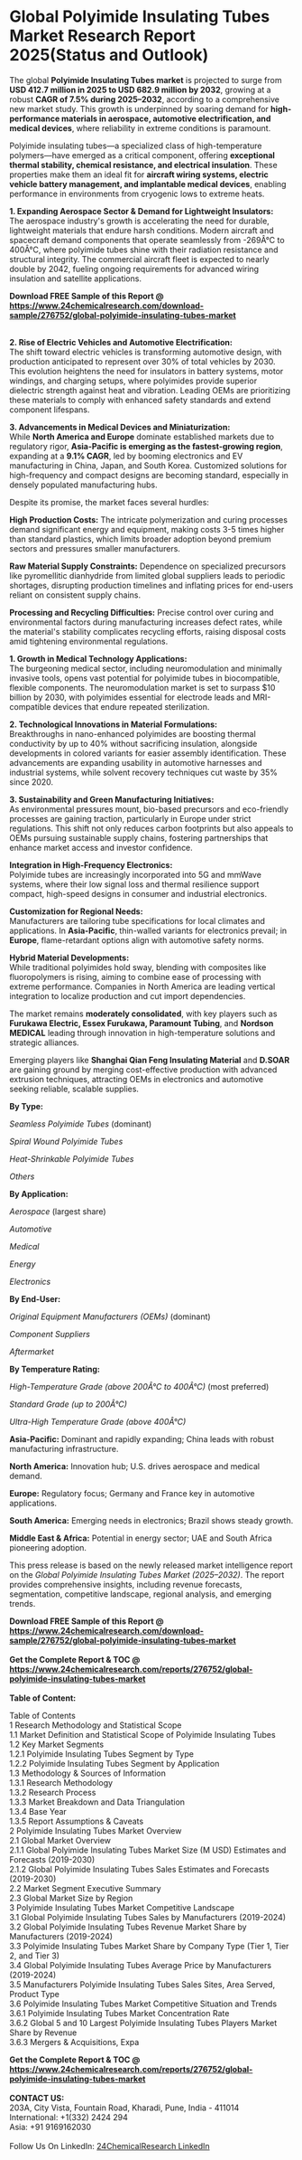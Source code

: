 <h1>Global Polyimide Insulating Tubes Market Research Report 2025(Status and Outlook)</h1><p>The global <strong>Polyimide Insulating Tubes market</strong> is projected to surge from <strong>USD 412.7 million in 2025 to USD 682.9 million by 2032</strong>, growing at a robust <strong>CAGR of 7.5% during 2025–2032</strong>, according to a comprehensive new market study. This growth is underpinned by soaring demand for <strong>high-performance materials in aerospace, automotive electrification, and medical devices</strong>, where reliability in extreme conditions is paramount.</p><p>Polyimide insulating tubes—a specialized class of high-temperature polymers—have emerged as a critical component, offering <strong>exceptional thermal stability, chemical resistance, and electrical insulation</strong>. These properties make them an ideal fit for <strong>aircraft wiring systems, electric vehicle battery management, and implantable medical devices</strong>, enabling performance in environments from cryogenic lows to extreme heats.</p><p><strong>1. Expanding Aerospace Sector &amp; Demand for Lightweight Insulators:</strong><br>
The aerospace industry's growth is accelerating the need for durable, lightweight materials that endure harsh conditions. Modern aircraft and spacecraft demand components that operate seamlessly from -269Â°C to 400Â°C, where polyimide tubes shine with their radiation resistance and structural integrity. The commercial aircraft fleet is expected to nearly double by 2042, fueling ongoing requirements for advanced wiring insulation and satellite applications.</p><div><b>Download FREE Sample of this Report @ 
            <a href="https://www.24chemicalresearch.com/download-sample/276752/global-polyimide-insulating-tubes-market">
            https://www.24chemicalresearch.com/download-sample/276752/global-polyimide-insulating-tubes-market</a></b></div><br><p><strong>2. Rise of Electric Vehicles and Automotive Electrification:</strong><br>
The shift toward electric vehicles is transforming automotive design, with production anticipated to represent over 30% of total vehicles by 2030. This evolution heightens the need for insulators in battery systems, motor windings, and charging setups, where polyimides provide superior dielectric strength against heat and vibration. Leading OEMs are prioritizing these materials to comply with enhanced safety standards and extend component lifespans.</p><p><strong>3. Advancements in Medical Devices and Miniaturization:</strong><br>
While <strong>North America and Europe</strong> dominate established markets due to regulatory rigor, <strong>Asia-Pacific is emerging as the fastest-growing region</strong>, expanding at a <strong>9.1% CAGR</strong>, led by booming electronics and EV manufacturing in China, Japan, and South Korea. Customized solutions for high-frequency and compact designs are becoming standard, especially in densely populated manufacturing hubs.</p><p>Despite its promise, the market faces several hurdles:</p><p><strong>High Production Costs:</strong> The intricate polymerization and curing processes demand significant energy and equipment, making costs 3-5 times higher than standard plastics, which limits broader adoption beyond premium sectors and pressures smaller manufacturers.</p><p><strong>Raw Material Supply Constraints:</strong> Dependence on specialized precursors like pyromellitic dianhydride from limited global suppliers leads to periodic shortages, disrupting production timelines and inflating prices for end-users reliant on consistent supply chains.</p><p><strong>Processing and Recycling Difficulties:</strong> Precise control over curing and environmental factors during manufacturing increases defect rates, while the material's stability complicates recycling efforts, raising disposal costs amid tightening environmental regulations.</p><p><strong>1. Growth in Medical Technology Applications:</strong><br>
The burgeoning medical sector, including neuromodulation and minimally invasive tools, opens vast potential for polyimide tubes in biocompatible, flexible components. The neuromodulation market is set to surpass $10 billion by 2030, with polyimides essential for electrode leads and MRI-compatible devices that endure repeated sterilization.</p><p><strong>2. Technological Innovations in Material Formulations:</strong><br>
Breakthroughs in nano-enhanced polyimides are boosting thermal conductivity by up to 40% without sacrificing insulation, alongside developments in colored variants for easier assembly identification. These advancements are expanding usability in automotive harnesses and industrial systems, while solvent recovery techniques cut waste by 35% since 2020.</p><p><strong>3. Sustainability and Green Manufacturing Initiatives:</strong><br>
As environmental pressures mount, bio-based precursors and eco-friendly processes are gaining traction, particularly in Europe under strict regulations. This shift not only reduces carbon footprints but also appeals to OEMs pursuing sustainable supply chains, fostering partnerships that enhance market access and investor confidence.</p><p><strong>Integration in High-Frequency Electronics:</strong><br>
	Polyimide tubes are increasingly incorporated into 5G and mmWave systems, where their low signal loss and thermal resilience support compact, high-speed designs in consumer and industrial electronics.</p><p><strong>Customization for Regional Needs:</strong><br>
	Manufacturers are tailoring tube specifications for local climates and applications. In <strong>Asia-Pacific</strong>, thin-walled variants for electronics prevail; in <strong>Europe</strong>, flame-retardant options align with automotive safety norms.</p><p><strong>Hybrid Material Developments:</strong><br>
	While traditional polyimides hold sway, blending with composites like fluoropolymers is rising, aiming to combine ease of processing with extreme performance. Companies in North America are leading vertical integration to localize production and cut import dependencies.</p><p>The market remains <strong>moderately consolidated</strong>, with key players such as <strong>Furukawa Electric, Essex Furukawa, Paramount Tubing</strong>, and <strong>Nordson MEDICAL</strong> leading through innovation in high-temperature solutions and strategic alliances.</p><p>Emerging players like <strong>Shanghai Qian Feng Insulating Material</strong> and <strong>D.SOAR</strong> are gaining ground by merging cost-effective production with advanced extrusion techniques, attracting OEMs in electronics and automotive seeking reliable, scalable supplies.</p><p><strong>By Type:</strong></p><p><em>Seamless Polyimide Tubes</em> (dominant)</p><p><em>Spiral Wound Polyimide Tubes</em></p><p><em>Heat-Shrinkable Polyimide Tubes</em></p><p><em>Others</em></p><p><strong>By Application:</strong></p><p><em>Aerospace</em> (largest share)</p><p><em>Automotive</em></p><p><em>Medical</em></p><p><em>Energy</em></p><p><em>Electronics</em></p><p><strong>By End-User:</strong></p><p><em>Original Equipment Manufacturers (OEMs)</em> (dominant)</p><p><em>Component Suppliers</em></p><p><em>Aftermarket</em></p><p><strong>By Temperature Rating:</strong></p><p><em>High-Temperature Grade (above 200Â°C to 400Â°C)</em> (most preferred)</p><p><em>Standard Grade (up to 200Â°C)</em></p><p><em>Ultra-High Temperature Grade (above 400Â°C)</em></p><p><strong>Asia-Pacific:</strong> Dominant and rapidly expanding; China leads with robust manufacturing infrastructure.</p><p><strong>North America:</strong> Innovation hub; U.S. drives aerospace and medical demand.</p><p><strong>Europe:</strong> Regulatory focus; Germany and France key in automotive applications.</p><p><strong>South America:</strong> Emerging needs in electronics; Brazil shows steady growth.</p><p><strong>Middle East &amp; Africa:</strong> Potential in energy sector; UAE and South Africa pioneering adoption.</p><p>This press release is based on the newly released market intelligence report on the <em>Global Polyimide Insulating Tubes Market (2025–2032)</em>. The report provides comprehensive insights, including revenue forecasts, segmentation, competitive landscape, regional analysis, and emerging trends.</p><div><b>Download FREE Sample of this Report @ 
            <a href="https://www.24chemicalresearch.com/download-sample/276752/global-polyimide-insulating-tubes-market">
            https://www.24chemicalresearch.com/download-sample/276752/global-polyimide-insulating-tubes-market</a></b></div><br><div><b>Get the Complete Report & TOC @ 
            <a href="https://www.24chemicalresearch.com/reports/276752/global-polyimide-insulating-tubes-market">
            https://www.24chemicalresearch.com/reports/276752/global-polyimide-insulating-tubes-market</a></b></div><br>
            <b>Table of Content:</b><p>Table of Contents<br />
1 Research Methodology and Statistical Scope<br />
1.1 Market Definition and Statistical Scope of Polyimide Insulating Tubes<br />
1.2 Key Market Segments<br />
1.2.1 Polyimide Insulating Tubes Segment by Type<br />
1.2.2 Polyimide Insulating Tubes Segment by Application<br />
1.3 Methodology & Sources of Information<br />
1.3.1 Research Methodology<br />
1.3.2 Research Process<br />
1.3.3 Market Breakdown and Data Triangulation<br />
1.3.4 Base Year<br />
1.3.5 Report Assumptions & Caveats<br />
2 Polyimide Insulating Tubes Market Overview<br />
2.1 Global Market Overview<br />
2.1.1 Global Polyimide Insulating Tubes Market Size (M USD) Estimates and Forecasts (2019-2030)<br />
2.1.2 Global Polyimide Insulating Tubes Sales Estimates and Forecasts (2019-2030)<br />
2.2 Market Segment Executive Summary<br />
2.3 Global Market Size by Region<br />
3 Polyimide Insulating Tubes Market Competitive Landscape<br />
3.1 Global Polyimide Insulating Tubes Sales by Manufacturers (2019-2024)<br />
3.2 Global Polyimide Insulating Tubes Revenue Market Share by Manufacturers (2019-2024)<br />
3.3 Polyimide Insulating Tubes Market Share by Company Type (Tier 1, Tier 2, and Tier 3)<br />
3.4 Global Polyimide Insulating Tubes Average Price by Manufacturers (2019-2024)<br />
3.5 Manufacturers Polyimide Insulating Tubes Sales Sites, Area Served, Product Type<br />
3.6 Polyimide Insulating Tubes Market Competitive Situation and Trends<br />
3.6.1 Polyimide Insulating Tubes Market Concentration Rate<br />
3.6.2 Global 5 and 10 Largest Polyimide Insulating Tubes Players Market Share by Revenue<br />
3.6.3 Mergers & Acquisitions, Expa</p><div><b>Get the Complete Report & TOC @ 
            <a href="https://www.24chemicalresearch.com/reports/276752/global-polyimide-insulating-tubes-market">
            https://www.24chemicalresearch.com/reports/276752/global-polyimide-insulating-tubes-market</a></b></div><br><b>CONTACT US:</b><br>
            203A, City Vista, Fountain Road, Kharadi, Pune, India - 411014<br>
            International: +1(332) 2424 294<br>
            Asia: +91 9169162030 <br><br>
            Follow Us On LinkedIn: <a href="https://www.linkedin.com/company/24chemicalresearch/">24ChemicalResearch LinkedIn</a>